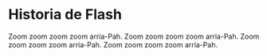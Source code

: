 # Historia de Flash

Zoom zoom zoom zoom arria-Pah. Zoom zoom zoom zoom arria-Pah. Zoom zoom zoom zoom arria-Pah. Zoom zoom zoom zoom arria-Pah.
